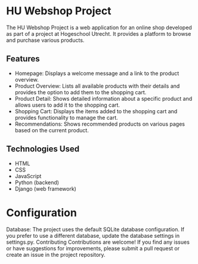 # HU Webshop Project

The HU Webshop Project is a web application for an online shop developed as part of a project at Hogeschool Utrecht. It provides a platform to browse and purchase various products.

## Features

- Homepage: Displays a welcome message and a link to the product overview.
- Product Overview: Lists all available products with their details and provides the option to add them to the shopping cart.
- Product Detail: Shows detailed information about a specific product and allows users to add it to the shopping cart.
- Shopping Cart: Displays the items added to the shopping cart and provides functionality to manage the cart.
- Recommendations: Shows recommended products on various pages based on the current product.

## Technologies Used

- HTML
- CSS
- JavaScript
- Python (backend)
- Django (web framework)


# Configuration
Database: The project uses the default SQLite database configuration. If you prefer to use a different database, update the database settings in settings.py.
Contributing
Contributions are welcome! If you find any issues or have suggestions for improvements, please submit a pull request or create an issue in the project repository.
